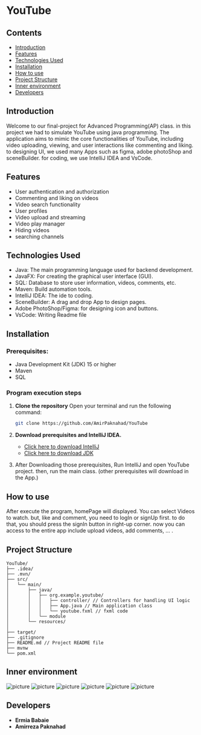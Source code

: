 # YouTube
## Contents
- [Introduction](#introduction)
- [Features](#features)
- [Technologies Used](#technologies-used)
- [Installation](#installation)
- [How to use](#how-to-use)
- [Project Structure](#project-structure)
- [Inner environment](#inner-environment)
- [Developers](#developers)

## Introduction
Welcome to our final-project for Advanced Programming(AP) class. in this project we had to simulate YouTube using java programming. The application aims to mimic the core functionalities of YouTube, including video uploading, viewing, and user interactions like commenting and liking. to designing UI, we used many Apps such as figma, adobe photoShop and sceneBuilder. for coding, we use IntelliJ IDEA and VsCode.

## Features
- User authentication and authorization
- Commenting and liking on videos
- Video search functionality
- User profiles
- Video upload and streaming
- Video play manager
- Hiding videos
- searching channels


## Technologies Used
- Java: The main programming language used for backend development.
- JavaFX: For creating the graphical user interface (GUI).
- SQL: Database to store user information, videos, comments, etc.
- Maven: Build automation tools.
- IntelliJ IDEA: The ide to coding.
- SceneBuilder: A drag and drop App to design pages.
- Adobe PhotoShop/Figma: for designing icon and buttons.
- VsCode: Writing Readme file

## Installation
### Prerequisites:
- Java Development Kit (JDK) 15 or higher
- Maven
- SQL
### Program execution steps
1) **Clone the repository** 
    Open your terminal and run the following command:

   ```bash
   git clone https://github.com/AmirPaknahad/YouTube
   ```
2) **Download prerequisites and IntelliJ IDEA.**
    - [Click here to download IntelliJ](https://www.jetbrains.com/idea/download/)
    - [Click here to download JDK](https://www.oracle.com/java/technologies/downloads/)
    
3) After Downloading those prerequisites, Run IntelliJ and open YouTube project. then, run the main class. (other prerequisites will download in the App.)
    
## How to use
After execute the program, homePage will displayed. You can select Videos to watch. but, like and comment, you need to logIn or signUp first. to do that, you should press the signIn button in right-up corner. now you can access to the entire app include upload videos, add comments, ... .

## Project Structure
```less
YouTube/
├── .idea/
├── .mvn/
├── src/
│   └── main/
│       ├── java/
│       │   ├── org.example.youtube/
│       │   │   ├── controller/ // Controllers for handling UI logic
│       │   │   ├── App.java // Main application class
│       │   │   └── youtube.fxml // fxml code
│       │   └── module
│       └── resources/
│    
├── target/ 
├── .gitignore 
├── README.md // Project README file
├── mvnw
└── pom.xml 
```

## Inner environment
![picture](https://s32.picofile.com/file/8477544218/26.jpg)
![picture](https://s32.picofile.com/file/8477544300/29.jpg)
![picture](https://s32.picofile.com/file/8477544342/30.jpg)
![picture](https://s32.picofile.com/file/8477544384/34.jpg)
![picture](https://s32.picofile.com/file/8477544400/35.jpg)
![picture](https://s32.picofile.com/file/8477544426/37.jpg)

## Developers
- **Ermia Babaie**
- **Amirreza Paknahad**


